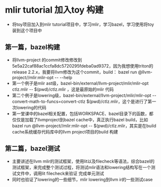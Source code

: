 # mlir tutorial 加入toy 构建
- 将toy项目加入到mlir tutorial项目中，学习mlir，学习bazel，学习使用将toy装到这个项目中

## 第一篇，bazel构建
- 将llvm-project 的commit修改修改到5e5a22caf88ac1ccfa8dc5720295fdeba0ad9372，因为我想使用triton的release 2.2.x，我要将llvm修改为这个commit，build： bazel run @llvm-project//mlir:mlir-opt -- --help
- 第一个例子是mlir ast级，bazel-bin/external/llvm-project/mlir/mlir-opt ctlz.mlir -- $(pwd)/ctlz.mlir ，这是最原始的mlir 代码
- 第二个例子是lowering级，bazel-bin/external/llvm-project/mlir/mlir-opt --convert-math-to-funcs=convert-ctlz $(pwd)/ctlz.mlir，这个是进行了第一次lowering的代码
- 第一堂课中的bazel相关配置，包括WORKSPACE、bazel目录下的函数，都仅仅是加载了llvmproject到bazel cache中，真正执行bazel build，比如bazel run @llvm-project//mlir:mlir-opt -- $(pwd)/ctlz.mlir，其实是在build cache系统缓存代码库中的llvm project项目的build 构建

## 第二篇，bazel测试
- 主要讲述在llvm mlir的测试框架，使用lit以及filecheck等语法，综合bazel的测试框架，来完成整个测试过程，将测试mlir语法和lowering结构写在一个测试文件中，调用lit filecheck来验证 完成单元测试
- 同时也验证了lowering的一些细节，mlir lowering到llvm ir的一些测试case
